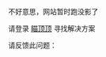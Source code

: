 不好意思，网站暂时跑没影了 
<br>

请登录 [瞄顶顶](https://aim.aimtop.top) 寻找解决方案

请反馈此问题：

<script src="https://utteranc.es/client.js"
        repo="aimozy/book"
        issue-term="book-404-issues"
        label="bug"
        theme="github-light"
        crossorigin="anonymous"
        async>
</script>

